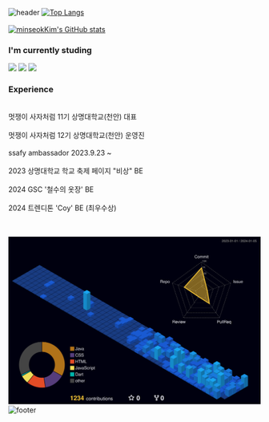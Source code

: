 ![header](https://capsule-render.vercel.app/api?type=waving&height=200&text=MinseokKim&fontSize=40&fontAlign=80&fontAlignY=40&color=gradient)
[![Top Langs](https://github-readme-stats.vercel.app/api/top-langs/?username=minseokkim6823)](https://github.com/anuraghazra/github-readme-stats)<br><br>
[![minseokKim's GitHub stats](https://github-readme-stats.vercel.app/api?username=minseokKim6823&theme=dark)](https://github.com/minseokKim6823/github-readme-stats) 
<br>
<!--[![Hits](https://hits.seeyoufarm.com/api/count/incr/badge.svg?url=https%3A%2F%2Fgithub.com%2F%2520minseokKim6823%2Fhit-counter&count_bg=%2301DAEF&title_bg=%23555555&icon=&icon_color=%23C0A8A8&title=hits&edge_flat=false)](https://hits.seeyoufarm.com)<br>-->

<h3>I'm currently studing</h3>
<div>
<img src="https://img.shields.io/badge/Spring-6DB33F?style=for-the-badge&logo=Spring&logoColor=white"/>
<img src ="https://img.shields.io/badge/SPRING BOOT-6DB33F.svg?&style=for-the-badge&logo=SpringBoot&logoColor=white"/>
<img src ="https://img.shields.io/badge/MySQL-4479A1.svg?&style=for-the-badge&logo=MYSQL&logoColor=white"/>
</div>

<h3>Experience</h3>
<br/>
멋쟁이 사자처럼 11기 상명대학교(천안) 대표 
<br/><br/>
멋쟁이 사자처럼 12기 상명대학교(천안) 운영진
<br/><br/>
ssafy ambassador 2023.9.23 ~
<br/><br/>
2023 상명대학교 학교 축제 페이지 "비상" BE
<br/><br/>
2024 GSC '철수의 옷장' BE
<br/><br/>
2024 트렌디톤 'Coy' BE  (최우수상)
<br/><br/><br/>

![](./profile-3d-contrib/profile-night-view.svg)  
![footer](https://capsule-render.vercel.app/api?type=waving&color=auto&height=200&section=footer&fontSize=90)
</div>
